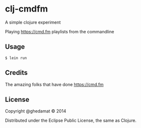 # clj-cmdfm

A simple clojure experiment

Playing https://cmd.fm playlists from the commandline

## Usage


    $ lein run

## Credits

The amazing folks that have done https://cmd.fm

## License

Copyright @ghedamat © 2014

Distributed under the Eclipse Public License, the same as Clojure.
